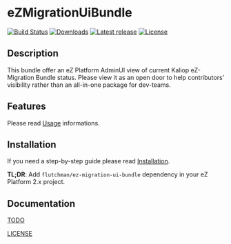 # eZMigrationUiBundle

[![Build Status](https://img.shields.io/travis/flutchman/eZMigrationUiBundle.svg?style=flat-square)](https://travis-ci.org/flutchman/eZMigrationUiBundle)
[![Downloads](https://img.shields.io/packagist/dt/flutchman/ez-migration-ui-bundle.svg?style=flat-square)](https://packagist.org/packages/flutchman/ez-migration-ui-bundle)
[![Latest release](https://img.shields.io/github/release/flutchman/eZMigrationUiBundle.svg?style=flat-square)](https://github.com/flutchman/eZMigrationUiBundle/releases)
[![License](https://img.shields.io/github/license/flutchman/eZMigrationUiBundle?style=flat-square)](LICENSE)

## Description

This bundle offer an eZ Platform AdminUI view of current Kaliop eZ-Migration Bundle status.
Please view it as an open door to help contributors' visibility rather than an all-in-one package for dev-teams.

## Features 

Please read [Usage](docs/USAGE.md) informations.

## Installation

If you need a step-by-step guide please read [Installation](docs/INSTALL.md).

**TL;DR**: Add `flutchman/ez-migration-ui-bundle` dependency in your eZ Platform 2.x project.

## Documentation

[TODO](docs/TODO.md)

[LICENSE](LICENSE)
